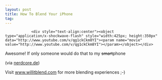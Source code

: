 ```yaml
---
layout: post
title: How To Blend Your iPhone
tag: 
---
```



                <div style="text-align:center"><object type="application/x-shockwave-flash" style="width:425px; height:350px" data="http://www.youtube.com/v/qg1ckCkm8YI"><param name="movie" value="http://www.youtube.com/v/qg1ckCkm8YI"></param></object></div>
<p>Awesome! If only someone would do that to my <span style="text-decoration: line-through;">smart</span>phone</p>
<p>(via <a href="http://www.nerdcore.de/wp/2007/07/11/iphonemixer/">nerdcore.de</a>)</p>
<p>Visit <a href="http://www.willitblend.com/">www.willitblend.com</a> for more blending experiences ;-)</p>
            
